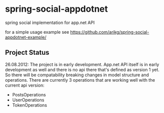 spring-social-appdotnet
=======================

spring social implementation for app.net API

for a simple usage example see https://github.com/arikg/spring-social-appdotnet-example/

Project Status
---------------
26.08.2012: The project is in early development. 
App.net API itself is in early development as well and there is no api there that's defined as version 1 yet. So there will be compatability breaking changes in model structure and operations.
There are currently 3 operations that are working well with the current api version: 
* PostsOperations
* UserOperations
* TokenOperations